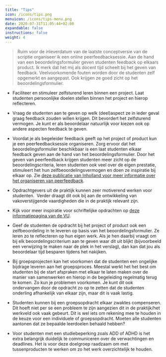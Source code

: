 ```yaml
---
title: "Tips"
icon: /icons/tips.png
menuicon: /icons/tips-menu.png
date: 2020-07-31T11:05:44+02:00
expandable: false
instructions: false
weight: 4
---
```


> Ruim voor de inleverdatum van de laatste conceptversie van de scriptie organiseer ik een online peerfeedbacksessie. Aan de hand van een beoordelingsformulier geven studenten feedback op elkaars product. Ik merk dat het mij als docent tijd scheelt bij het geven van feedback. Veelvoorkomende fouten worden door de studenten zelf opgemerkt en aangepast. Ook krijgen ze goed zicht op het beoordelingsformulier.

* Faciliteer en stimuleer zelfsturend leren binnen een project. Laat studenten persoonlijke doelen stellen binnen het project en hierop reflecteren.

*	Vraag de studenten aan te geven op welk (deel)aspect ze in ieder geval graag feedback zouden willen krijgen. Dit bevordert het zelfsturend vermogen. Je kunt er als beoordelaar natuurlijk voor kiezen ook op andere aspecten feedback te geven.

*	Voordat je als begeleider feedback geeft op het project of product kun je een peerfeedbacksessie organiseren. Zorg ervoor dat het beoordelingsformulier beschikbaar is een laat studenten elkaar feedback geven aan de hand van het beoordelingsformulier. Door het geven van peerfeedback krijgen studenten meer zicht op de beoordelingscriteria, leren studenten ook veel over de eigen prestatie, stimuleert het hun zelfbeoordelingsvermogen en doen ze inspiratie bij elkaar op. Zie [deze publicatie van Inholland voor meer informatie over het organiseren van peerfeedback](https://www.inholland.nl/media/18717/inh_factsheet-peerreview_a4-nl-digitaal.pdf).

*	Opdrachtgevers uit de praktijk kunnen zeer motiverend werken voor studenten.  Verder draagt dit ook bij aan de ontwikkeling van vakoverstijgende vaardigheden die in de praktijk relevant zijn.

*	Kijk voor meer inspiratie voor schriftelijke opdrachten op [deze informatiepagina van de VU](https://sites.google.com/vu.nl/vu-teaching-learning-tips/assessment-for-learning/variations-on-written-assignments).

*	Geef de studenten de opdracht bij het project of product ook een zelfbeoordeling in te leveren op basis van het beoordelingsformulier. Ze leren zo te reflecteren op hun eigen werk. Als je hen daarbij vraagt om bij elk beoordelingscriterium aan te geven waar dit uit blijkt (bijvoorbeeld een verwijzing te maken naar de plek in het verslag), dan kan dat jou als beoordelaar tijd besparen tijdens het nakijken.

*	Bij groepsprojecten kan het voorkomen dat de studenten een ongelijke bijdrage leveren aan het groepsproces. Meestal werkt het het best om studenten bij de start afspraken met elkaar te laten maken over de manier van samenwerken en hierop in de begeleiding regelmatig terug te komen. Zo kun je problemen voorkomen. Je kunt dit ook ondervangen door de opdracht zo op te zetten dat de studenten onderling afhankelijk van elkaar zijn, maar dit is vaak lastig.

* Studenten kunnen bij een groepsopdracht elkaar zwaktes compenseren. Dit hoeft niet per se een probleem te zijn aangezien dit in de praktijk/het werkveld ook vaak gebeurt. Dit is wel iets om rekening mee te houden in de keuze voor een individuele of groepsopdracht. Moeten alle studenten aantonen dat ze bepaalde leerdoelen behaald hebben?

* Voor studenten met een studiebeperking zoals ADD of ADHD is het extra belangrijk duidelijk te communiceren over de verwachtingen en deadlines. Het is voor deze doelgroep raadzaam om met tussenproducten te werken om zo het werk overzichtelijk te houden.
